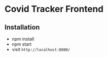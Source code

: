 # Covid Tracker Frontend

## Installation
- npm install
- npm start
- visit `http://localhost:8080/`
